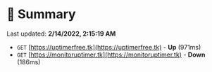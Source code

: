 # 📖 Summary
Last updated: **2/14/2022, 2:15:19 AM**

- `GET` [https://uptimerfree.tk](https://uptimerfree.tk) - **Up** (971ms)
- `GET` [https://monitoruptimer.tk](https://monitoruptimer.tk) - **Down** (186ms)
